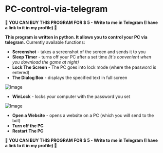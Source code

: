 # PC-control-via-telegram
**💫 YOU CAN BUY THIS PROGRAM FOR $ 5 - Write to me in Telegram (I have a link to it in my profile) 🍃**

**This program is written in python. It allows you to control your PC via telegram.** 
Currently available functions:

- **Screenshot** - takes a screenshot of the screen and sends it to you
- **Sleep Timer** - turns off your PC after a set time _(it's convenient when you download the game at night)_ 
- **Lock The Screen** - The PC goes into lock mode (where the password is entered)
- **The Dialog Box** - displays the specified text in full screen 
 
![Image](https://github.com/users/chebsanya/projects/1/assets/73720817/0af1fd9e-aa5b-4b91-9fec-8dcc1758914b)
- **WinLock** - locks your computer with the password you set 

![Image](https://github.com/users/chebsanya/projects/1/assets/73720817/f48c6cff-face-4520-bd64-a7573484f1e8)
- **Open a Website** - opens a website on a PC (which you will send to the bot)
- **Turn off the PC**
- **Restart The PC**





**💫 YOU CAN BUY THIS PROGRAM FOR $ 5 - Write to me in Telegram (I have a link to it in my profile) 🍃**
